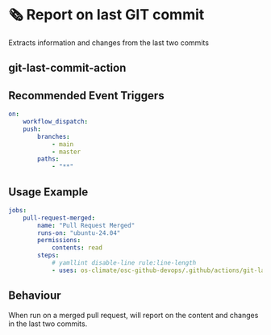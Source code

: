 <!--
# SPDX-License-Identifier: Apache-2.0
# SPDX-FileCopyrightText: 2024 The Linux Foundation
-->

# 🗞️ Report on last GIT commit

Extracts information and changes from the last two commits

## git-last-commit-action

## Recommended Event Triggers

```yaml
on:
    workflow_dispatch:
    push:
        branches:
            - main
            - master
        paths:
            - "**"
```

## Usage Example

<!-- markdownlint-disable MD013 -->

```yaml
jobs:
    pull-request-merged:
        name: "Pull Request Merged"
        runs-on: "ubuntu-24.04"
        permissions:
            contents: read
        steps:
            # yamllint disable-line rule:line-length
            - uses: os-climate/osc-github-devops/.github/actions/git-last-commit@ea8bbd5f4f817abe64b2498e0f1393ca15b86c0e # v1.0.0
```

<!-- markdownlint-enable MD013 -->

## Behaviour

When run on a merged pull request, will report on the content and changes in
the last two commits.
